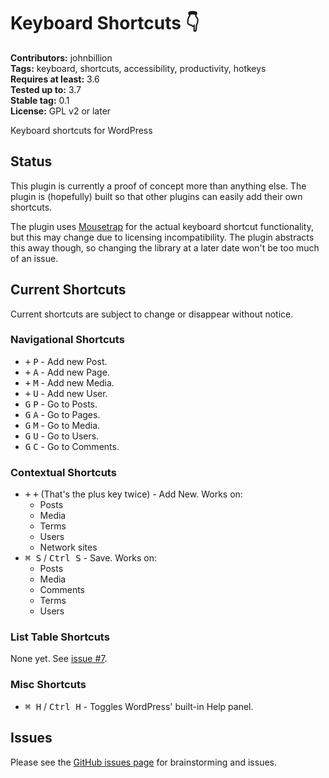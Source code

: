 # Keyboard Shortcuts :point_down: #

**Contributors:** johnbillion  
**Tags:** keyboard, shortcuts, accessibility, productivity, hotkeys  
**Requires at least:** 3.6  
**Tested up to:** 3.7  
**Stable tag:** 0.1  
**License:** GPL v2 or later  

Keyboard shortcuts for WordPress

## Status ##

This plugin is currently a proof of concept more than anything else. The plugin is (hopefully) built so that other plugins can easily add their own shortcuts.

The plugin uses [Mousetrap](https://github.com/ccampbell/mousetrap/) for the actual keyboard shortcut functionality, but this may change due to licensing incompatibility. The plugin abstracts this away though, so changing the library at a later date won't be too much of an issue.

## Current Shortcuts ##

Current shortcuts are subject to change or disappear without notice.

### Navigational Shortcuts ###

 * <kbd>+</kbd> <kbd>P</kbd> - Add new Post.
 * <kbd>+</kbd> <kbd>A</kbd> - Add new Page.
 * <kbd>+</kbd> <kbd>M</kbd> - Add new Media.
 * <kbd>+</kbd> <kbd>U</kbd> - Add new User.
 * <kbd>G</kbd> <kbd>P</kbd> - Go to Posts.
 * <kbd>G</kbd> <kbd>A</kbd> - Go to Pages.
 * <kbd>G</kbd> <kbd>M</kbd> - Go to Media.
 * <kbd>G</kbd> <kbd>U</kbd> - Go to Users.
 * <kbd>G</kbd> <kbd>C</kbd> - Go to Comments.

### Contextual Shortcuts ###

 * <kbd>+</kbd> <kbd>+</kbd> (That's the plus key twice) - Add New. Works on:
    * Posts
    * Media
    * Terms
    * Users
    * Network sites
 * <kbd>&#x2318; S</kbd> / <kbd>Ctrl S</kbd> - Save. Works on:
    * Posts
    * Media
    * Comments
    * Terms
    * Users

### List Table Shortcuts ###

None yet. See [issue #7](https://github.com/johnbillion/wordpress-keyboard-shortcuts/issues/7).

### Misc Shortcuts ###

 * <kbd>&#x2318; H</kbd> / <kbd>Ctrl H</kbd> - Toggles WordPress' built-in Help panel.

## Issues ##

Please see the [GitHub issues page](https://github.com/johnbillion/wordpress-keyboard-shortcuts/issues) for brainstorming and issues.
